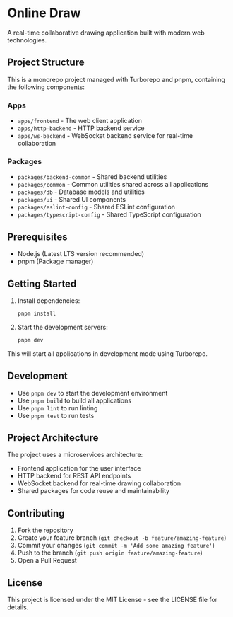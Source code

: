 # Online Draw

A real-time collaborative drawing application built with modern web technologies.

## Project Structure

This is a monorepo project managed with Turborepo and pnpm, containing the following components:

### Apps
- `apps/frontend` - The web client application
- `apps/http-backend` - HTTP backend service
- `apps/ws-backend` - WebSocket backend service for real-time collaboration

### Packages
- `packages/backend-common` - Shared backend utilities
- `packages/common` - Common utilities shared across all applications
- `packages/db` - Database models and utilities
- `packages/ui` - Shared UI components
- `packages/eslint-config` - Shared ESLint configuration
- `packages/typescript-config` - Shared TypeScript configuration

## Prerequisites

- Node.js (Latest LTS version recommended)
- pnpm (Package manager)

## Getting Started

1. Install dependencies:
   ```bash
   pnpm install
   ```

2. Start the development servers:
   ```bash
   pnpm dev
   ```

This will start all applications in development mode using Turborepo.

## Development

- Use `pnpm dev` to start the development environment
- Use `pnpm build` to build all applications
- Use `pnpm lint` to run linting
- Use `pnpm test` to run tests

## Project Architecture

The project uses a microservices architecture:
- Frontend application for the user interface
- HTTP backend for REST API endpoints
- WebSocket backend for real-time drawing collaboration
- Shared packages for code reuse and maintainability

## Contributing

1. Fork the repository
2. Create your feature branch (`git checkout -b feature/amazing-feature`)
3. Commit your changes (`git commit -m 'Add some amazing feature'`)
4. Push to the branch (`git push origin feature/amazing-feature`)
5. Open a Pull Request

## License

This project is licensed under the MIT License - see the LICENSE file for details.
